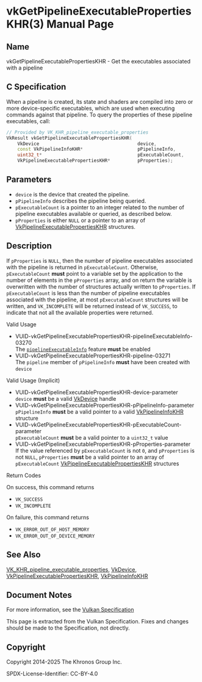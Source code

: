 # vkGetPipelineExecutablePropertiesKHR(3) Manual Page

## Name

vkGetPipelineExecutablePropertiesKHR - Get the executables associated with a pipeline



## [](#_c_specification)C Specification

When a pipeline is created, its state and shaders are compiled into zero or more device-specific executables, which are used when executing commands against that pipeline. To query the properties of these pipeline executables, call:

```c++
// Provided by VK_KHR_pipeline_executable_properties
VkResult vkGetPipelineExecutablePropertiesKHR(
    VkDevice                                    device,
    const VkPipelineInfoKHR*                    pPipelineInfo,
    uint32_t*                                   pExecutableCount,
    VkPipelineExecutablePropertiesKHR*          pProperties);
```

## [](#_parameters)Parameters

- `device` is the device that created the pipeline.
- `pPipelineInfo` describes the pipeline being queried.
- `pExecutableCount` is a pointer to an integer related to the number of pipeline executables available or queried, as described below.
- `pProperties` is either `NULL` or a pointer to an array of [VkPipelineExecutablePropertiesKHR](https://registry.khronos.org/vulkan/specs/latest/man/html/VkPipelineExecutablePropertiesKHR.html) structures.

## [](#_description)Description

If `pProperties` is `NULL`, then the number of pipeline executables associated with the pipeline is returned in `pExecutableCount`. Otherwise, `pExecutableCount` **must** point to a variable set by the application to the number of elements in the `pProperties` array, and on return the variable is overwritten with the number of structures actually written to `pProperties`. If `pExecutableCount` is less than the number of pipeline executables associated with the pipeline, at most `pExecutableCount` structures will be written, and `VK_INCOMPLETE` will be returned instead of `VK_SUCCESS`, to indicate that not all the available properties were returned.

Valid Usage

- [](#VUID-vkGetPipelineExecutablePropertiesKHR-pipelineExecutableInfo-03270)VUID-vkGetPipelineExecutablePropertiesKHR-pipelineExecutableInfo-03270  
  The [`pipelineExecutableInfo`](https://registry.khronos.org/vulkan/specs/latest/html/vkspec.html#features-pipelineExecutableInfo) feature **must** be enabled
- [](#VUID-vkGetPipelineExecutablePropertiesKHR-pipeline-03271)VUID-vkGetPipelineExecutablePropertiesKHR-pipeline-03271  
  The `pipeline` member of `pPipelineInfo` **must** have been created with `device`

Valid Usage (Implicit)

- [](#VUID-vkGetPipelineExecutablePropertiesKHR-device-parameter)VUID-vkGetPipelineExecutablePropertiesKHR-device-parameter  
  `device` **must** be a valid [VkDevice](https://registry.khronos.org/vulkan/specs/latest/man/html/VkDevice.html) handle
- [](#VUID-vkGetPipelineExecutablePropertiesKHR-pPipelineInfo-parameter)VUID-vkGetPipelineExecutablePropertiesKHR-pPipelineInfo-parameter  
  `pPipelineInfo` **must** be a valid pointer to a valid [VkPipelineInfoKHR](https://registry.khronos.org/vulkan/specs/latest/man/html/VkPipelineInfoKHR.html) structure
- [](#VUID-vkGetPipelineExecutablePropertiesKHR-pExecutableCount-parameter)VUID-vkGetPipelineExecutablePropertiesKHR-pExecutableCount-parameter  
  `pExecutableCount` **must** be a valid pointer to a `uint32_t` value
- [](#VUID-vkGetPipelineExecutablePropertiesKHR-pProperties-parameter)VUID-vkGetPipelineExecutablePropertiesKHR-pProperties-parameter  
  If the value referenced by `pExecutableCount` is not `0`, and `pProperties` is not `NULL`, `pProperties` **must** be a valid pointer to an array of `pExecutableCount` [VkPipelineExecutablePropertiesKHR](https://registry.khronos.org/vulkan/specs/latest/man/html/VkPipelineExecutablePropertiesKHR.html) structures

Return Codes

On success, this command returns

- `VK_SUCCESS`
- `VK_INCOMPLETE`

On failure, this command returns

- `VK_ERROR_OUT_OF_HOST_MEMORY`
- `VK_ERROR_OUT_OF_DEVICE_MEMORY`

## [](#_see_also)See Also

[VK\_KHR\_pipeline\_executable\_properties](https://registry.khronos.org/vulkan/specs/latest/man/html/VK_KHR_pipeline_executable_properties.html), [VkDevice](https://registry.khronos.org/vulkan/specs/latest/man/html/VkDevice.html), [VkPipelineExecutablePropertiesKHR](https://registry.khronos.org/vulkan/specs/latest/man/html/VkPipelineExecutablePropertiesKHR.html), [VkPipelineInfoKHR](https://registry.khronos.org/vulkan/specs/latest/man/html/VkPipelineInfoKHR.html)

## [](#_document_notes)Document Notes

For more information, see the [Vulkan Specification](https://registry.khronos.org/vulkan/specs/latest/html/vkspec.html#vkGetPipelineExecutablePropertiesKHR)

This page is extracted from the Vulkan Specification. Fixes and changes should be made to the Specification, not directly.

## [](#_copyright)Copyright

Copyright 2014-2025 The Khronos Group Inc.

SPDX-License-Identifier: CC-BY-4.0